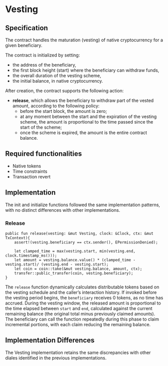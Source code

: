# Vesting

## Specification

The contract handles the maturation (vesting) of native cryptocurrency for a given beneficiary. 

The contract is initialized by setting: 
- the address of the beneficiary,
- the first block height (start) where the beneficiary can withdraw funds,
- the overall duration of the vesting scheme,
- the initial balance, in native cryptocurrency.
 
After creation, the contract supports the following action:
- **release**, which allows the beneficiary to withdraw part of the vested amount, according to the following policy:
  - before the start block, the amount is zero;
  - at any moment between the start and the expiration of the vesting scheme, the amount is proportional to the time passed since the start of the scheme; 
  - once the scheme is expired, the amount is the entire contract balance. 

## Required functionalities

- Native tokens
- Time constraints
- Transaction revert

## Implementation

The init and initialize functions followed the same implementation patterns, with no distinct differences with other implementations.

### Release

```move
public fun release(vesting: &mut Vesting, clock: &Clock, ctx: &mut TxContext){
    assert!(vesting.beneficiary == ctx.sender(), EPermissionDenied);

    let clamped_time = max(vesting.start, min(vesting.end, clock.timestamp_ms()));
    let amount = vesting.balance.value() * (clamped_time - vesting.start)/ (vesting.end - vesting.start);
    let coin = coin::take(&mut vesting.balance, amount, ctx);
    transfer::public_transfer(coin, vesting.beneficiary);
}
```

The `release` function dynamically calculates distributable tokens based on the vesting schedule and the caller’s interaction history. If invoked before the vesting period begins, the `beneficiary` receives 0 tokens, as no time has accrued. During the vesting window, the released amount is proportional to the time elapsed between `start` and `end`, calculated against the current remaining balance (the original total minus previously claimed amounts). The beneficiary can call the function repeatedly during this phase to claim incremental portions, with each claim reducing the remaining balance.

## Implementation Differences

The Vesting implementation retains the same discrepancies with other diales identified in the previous implementations.
